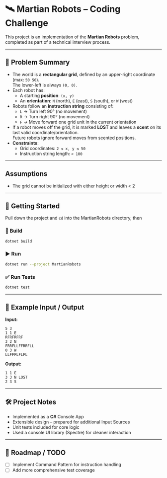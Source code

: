 # 🛰️ Martian Robots – Coding Challenge

This project is an implementation of the **Martian Robots** problem, completed as part of a technical interview process.

---

## 📜 Problem Summary

- The world is a **rectangular grid**, defined by an upper-right coordinate (max: `50 50`).  
  The lower-left is always `(0, 0)`.
- Each robot has:
  - A starting **position**: `(x, y)`
  - An **orientation**: `N` (north), `E` (east), `S` (south), or `W` (west)
- Robots follow an **instruction string** consisting of:
  - `L` → Turn left 90° (no movement)  
  - `R` → Turn right 90° (no movement)  
  - `F` → Move forward one grid unit in the current orientation  
- If a robot moves off the grid, it is marked **LOST** and leaves a **scent** on its last valid coordinate/orientation.  
  Future robots ignore forward moves from scented positions.
- **Constraints**:
  - Grid coordinates: `2 ≤ x, y ≤ 50`
  - Instruction string length: `< 100`

---

## Assumptions

- The grid cannot be initialized with either height or width < 2

---

## 🚀 Getting Started

Pull down the project and `cd` into the MartianRobots directory, then

### 🔧 Build
```bash
dotnet build
```

### ▶️ Run
```bash
dotnet run --project MartianRobots
```

### ✅ Run Tests
```bash
dotnet test
```

---

## 📂 Example Input / Output

**Input:**
```
5 3
1 1 E
RFRFRFRF
3 2 N
FRRFLLFFRRFLL
0 3 W
LLFFFLFLFL
```

**Output:**
```
1 1 E
3 3 N LOST
2 3 S
```

---

## 🛠️ Project Notes

- Implemented as a **C#** Console App
- Extensible design – prepared for additional Input Sources
- Unit tests included for core logic
- Used a console UI library (Spectre) for cleaner interaction

---

## 📌 Roadmap / TODO
  
- [ ] Implement Command Pattern for instruction handling  
- [ ] Add more comprehensive test coverage
